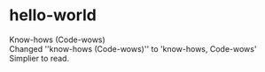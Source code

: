 # hello-world
Know-hows (Code-wows) <br />
Changed ''know-hows (Code-wows)'' to 'know-hows, Code-wows' <br />
Simplier to read.
